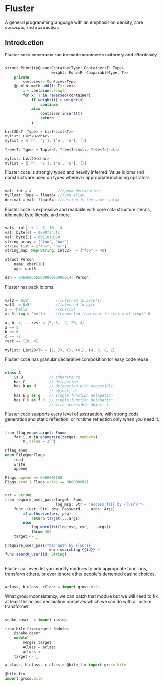 
# Fluster

A general programming language with an emphasis on density,
core concepts, and abstraction.

## Introduction

Fluster code constructs can be made parametric
uniformly and effortlessly

```TypeScript

struct PriorityQueue<ContainerType: Container<T: Type>, 
                     weight: Func<R: ComparableType, T>>
    private
        container: ContainerType
    @public meth add(t: T): void
        i = container.length
        for x: T in reversed(container)
            if weight(t) > weight(x)
                continue
            else
                container.insert(t)
                return
            i--

List2D<T: Type> = List<List<T>>
mylist: List2D<char>
mylist = [['h', 'y'], ['n', 'n'], []]

Tree<T: Type> = Tuple<T, Tree<T>|null, Tree<T>|null>

mylist: List2D<char>
mylist = [['h', 'y'], ['n', 'n'], []]

```

Fluster code is strongly typed and heavily inferred.
Value idioms and constructs are used on types wherever appropriate
including operators.

```TypeScript

val: int = 4            //typed declaration
MyFloat: Type = float64 //type alias
decimal = val: float64  //casting is the same syntax

```

Fluster code is expressive and readable with core data structure
literals, idiomatic byte literals, and more.

```TypeScript

vals: int[] = 1, 5, 10, -4
val: byte[4] = 0x00fa43fc
val: byte[1] = 0b11010100
string_array = ["foo", "bar"]
string_list = ["foo", "bar"]
string_map: Map<String, int32>  = {"foo" = 40}

struct Person
    name: char[10]
    age: uint8

dan = 0x6d696b6500000000000014: Person

```

Fluster has pack idioms

```TypeScript

val2 = 0x5f            //inferred to byte[1]
val3, = 0x5f           //inferred to byte
x = 'hello'            //char[5]
y: String = 'hello'    //converted from char to string of length 6

a, b, c, ...rest = [5, 6, -2, 20, 4]
a == 5
b == 6
c == -2
rest == [20, 4]

mylist: List2D<T> = (1, 2), (), (0,), (4, 5, 8, 2)

```


Fluster code has granular declarative composition
for easy code reuse

```TypeScript

class A
    is B            // inheritance
    has C           // delegation
    has D as d      // delegation with accessible 
                    // object, d
    has E.g as g    // single function delegation
    has F.h as f.h  // single function delegation 
                    // with accessible object f

```

Fluster code supports every level of abstraction, with strong
code generation and static reflection, or runtime reflection
only when you need it.

```TypeScript

tran flag_enum<target: Enum>
    for i, m in enumerate(target._members)
        m._value = 2^^i

@flag_enum
enum FileOpenFlags
    read
    write
    append

Flags.append == 0b00000100
Flags.read | Flags.write == 0b00000011


Str = String
tran require_user_pass<target: Func, 
                       log_msg: Str = "access fail by {{usr}}">
    func _(usr: Str, psw: Password, ...args: Args)
        if authorize(usr, psw) 
            return target(...args)
        else 
            log.warn(fmt(log_msg, usr, ...args))
            throw 403
    target <- _

@require_user_pass<"bad auth by {{usr}} 
                    when searching {{id}}">
func search_user(id: String)
    ...

```

Fluster can even let you modify modules to add appropriate 
functions, transform others, or even ignore other people's 
demented casing choices.

```TypeScript

aclass, b_class, cClass = import gross.bile

```

What gross inconsistency, we can patch that module
but we will need to fix at least the aclass declaration
ourselves which we can do with a custom transformer


```TypeScript

snake_caser, = import casing

tran bile_fix<target: Module>
    @snake_caser
    module _
        merges target
        AClass = aclass
        aclass <-
    target <- _

a_class, b_class, c_class = @bile_fix import gross.bile

@bile_fix
import gross.bile

```
